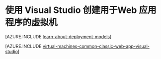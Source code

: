 <properties
	pageTitle="为 Web 应用程序创建虚拟机 | Azure"
	description="使用 Visual Studio 和 Linux 为 Web 应用程序创建 VM"
	services="virtual-machines-linux"
	documentationCenter=""
	authors="TomArcher"
	manager="douge"
	editor=""
	tags="azure-service-management"/>

<tags
	ms.service="virtual-machines-linux"
	ms.date="06/01/2016"
	wacn.date="07/28/2016"/>

# 使用 Visual Studio 创建用于Web 应用程序的虚拟机

[AZURE.INCLUDE [learn-about-deployment-models](../includes/learn-about-deployment-models-classic-include.md)]

[AZURE.INCLUDE [virtual-machines-common-classic-web-app-visual-studio](../includes/virtual-machines-common-classic-web-app-visual-studio.md)]

<!---HONumber=Mooncake_0215_2016-->